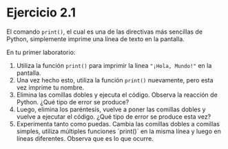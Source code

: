 # Ejercicio 2.1

El comando `print()`, el cual es una de las directivas más sencillas de Python, simplemente imprime una línea de texto en la pantalla.

En tu primer laboratorio:

1. Utiliza la función `print()` para imprimir la linea `"¡Hola, Mundo!"` en la pantalla.
2. Una vez hecho esto, utiliza la función `print()` nuevamente, pero esta vez imprime tu nombre.
3. Elimina las comillas dobles y ejecuta el código. Observa la reacción de Python. ¿Qué tipo de error se produce?
4. Luego, elimina los paréntesis, vuelve a poner las comillas dobles y vuelve a ejecutar el código. ¿Qué tipo de error se produce esta vez?
5. Experimenta tanto como puedas. Cambia las comillas dobles a comillas simples, utiliza múltiples funciones ´print()´ en la misma línea y luego en líneas diferentes. Observa que es lo que ocurre.
